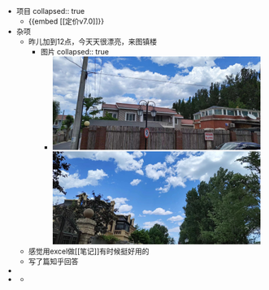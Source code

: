- 项目
  collapsed:: true
	- {{embed [[定价v7.0]]}}
- 杂项
	- 昨儿加到12点，今天天很漂亮，来图镇楼
		- 图片
		  collapsed:: true
			- ![babab218b664fdbd32a355416fdbb9b.jpg](../assets/babab218b664fdbd32a355416fdbb9b_1686289238429_0.jpg) ![ad184f2f90c815816f779d216a53954.jpg](../assets/ad184f2f90c815816f779d216a53954_1686289275947_0.jpg)
	- 感觉用excel做[[笔记]]有时候挺好用的
	- 写了篇知乎回答
-
-
	-